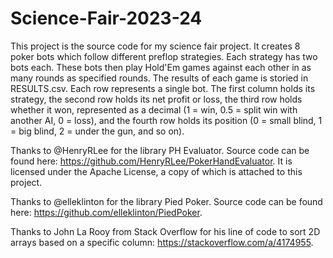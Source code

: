 # Science-Fair-2023-24
This project is the source code for my science fair project. It creates 8 poker bots which follow different preflop strategies. Each strategy has two bots each. These bots then play Hold'Em games against each other in as many rounds as specified rounds. The results of each game is storied in RESULTS.csv.
Each row represents a single bot. The first column holds its strategy, the second row holds its net profit or loss, the third row holds whether it won, represented as a decimal (1 = win, 0.5 = split win with another AI, 0 = loss), and the fourth row holds its position (0 = small blind, 1 = big blind, 2 = under the gun, and so on).

Thanks to @HenryRLee for the library PH Evaluator. Source code can be found here: https://github.com/HenryRLee/PokerHandEvaluator. It is licensed under the Apache License, a copy of which is attached to this project.

Thanks to @elleklinton for the library Pied Poker. Source code can be found here: https://github.com/elleklinton/PiedPoker.

Thanks to John La Rooy from Stack Overflow for his line of code to sort 2D arrays based on a specific column: https://stackoverflow.com/a/4174955.